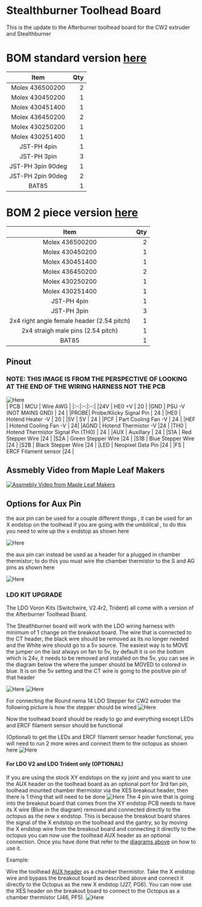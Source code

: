 # Stealthburner Toolhead Board #
This is the update to the Afterburner toolhead board for the CW2 extruder and Stealthburner 
# BOM standard version [here](Production%20Files/StealthburnerPCB/Standard)
| Item | Qty |
| :------------: |----:| 
| Molex 436500200 | 2 |
| Molex 430450200 | 1 |
| Molex 430451400 | 1 |
| Molex 436450200 | 2 |
| Molex 430250200 | 1 |
| Molex 430251400 | 1 |
| JST-PH 4pin | 1 |
| JST-PH 3pin | 3 |
| JST-PH 3pin 90deg | 1 |
| JST-PH 2pin 90deg | 2 |
| BAT85 | 1 |
    
        
# BOM 2 piece version [here](Production%20Files/StealthburnerPCB/2%20Piece)
| Item | Qty |
| :------------: |----:| 
| Molex 436500200 | 2 |
| Molex 430450200 | 1 |
| Molex 430451400 | 1 |
| Molex 436450200 | 2 |
| Molex 430250200 | 1 |
| Molex 430251400 | 1 |
| JST-PH 4pin | 1 |
| JST-PH 3pin | 3 |
| 2x4 right angle female header (2.54 pitch) | 1 |
| 2x4 straigh male pins (2.54 pitch) | 1 |
| BAT85 | 1 |

 	
## Pinout
### NOTE: THIS IMAGE IS FROM THE PERSPECTIVE OF LOOKING AT THE END OF THE WIRING HARNESS NOT THE PCB ##
![Here](Images/Wiring/14_2_pinout.png)	
| PCB | MCU | Wire AWG |
|:-:|:-:|:-:|
|24V  | HE0 +V | 20   |
|GND  | PSU -V (NOT MAINS GND) | 24   |
|PROBE| Probe/Klicky Signal Pin | 24   |
|HE0  | Hotend Heater -V | 20 |
|5V   | 5V | 24   |
|PCF  | Part Cooling Fan -V | 24  |
|HEF  | Hotend Cooling Fan -V |  24|
|AGND | Hotend Thermistor -V |24   |
|TH0  | Hotend Thermistor Signal Pin (TH0) | 24   |
|AUX  | Auxillary |  24  |
|S1A  | Red Stepper Wire |24 |
|S2A  | Green Stepper Wire |24  |
|S1B  | Blue Stepper Wire |24  |
|S2B  | Black Stepper Wire |24  |
|LED  | Neopixel Data Pin |24  |
|FS   | ERCF Filament sensor |24  |
   
   ## Assmebly Video from Maple Leaf Makers
[![Assmebly Video from Maple Leaf Makers](Images/Video/thumbnail.jpeg)](https://www.youtube.com/watch?v=PCIwZRPYMZ8 "Assmebly Video from Maple Leaf Makers")

    
## Options for Aux Pin ##
the aux pin can be used for a couple different things , it can be used for an X endstop on the toolhead if you are going with the umbililcal , to do this you need to wire up the x endstop as shown here 

![Here](Images/Wiring/SB_PCB_AUX_XES.png)

the aux pin can instead be used as a header for a plugged in chamber thermistor; to do this you must wire the chamber thermistor to the S and AG pins as shown here

![Here](Images/Wiring/SB_PCB_AUX_CT.png)


### LDO KIT UPGRADE 

The LDO Voron Kits (Switchwire, V2.4r2, Trident) all come with a version of the Afterburner Toolhead Board. 

The Stealthburner board will work with the LDO wiring harness with minimum of 1 change on the breakout board. The wire that is connected to the CT header, the black wire should be removed as its no longer needed and the White wire should go to a 5v source. The easiest way is to MOVE the jumper on the last always on fan to 5v, by default it is on the bottom which is 24v, it needs to be removed and installed on the 5v, you can see in the diagram below the where the jumper should be MOVED to colored in blue. It is on the 5v setting and the CT wire is going to the positive pin of that header 

![Here](Images/LDO/LDO_Breakout.png)
![Here](Images/LDO/Octopus_CT_5V.png)


For connecting the Round nema 14 LDO Stepper for CW2 extruder the following picture is how the stepper should be wired 
![Here](Images/LDO/LDO_Stepper_CW2.png)

Now the toolhead board should be ready to go and everything except LEDs and ERCF filament sensor should be functional

(Optional)
to get the LEDs and ERCF filament sensor header functional, you will need to run 2 more wires and connect them to the octopus as shown here 
![Here](Images/LDO/Octopus_LED_ERCF.png)

#### For LDO V2 and LDO Trident only (OPTIONAL)
If you are using the stock XY endstops on the xy joint and you want to use the AUX header on the toolhead board as an optional port for 3rd fan pin, toolhead mounted chamber thermistor via the XES breakout header, then there is 1 thing that will need to be done 
![Here](Images/LDO/Octopus_XES.png)
The 4 pin wire that is going into the breakout board that comes from the XY endstop PCB needs to have its X wire (Blue in the diagram) removed and connected directly to the octopus as the new x endstop. This is because the breakout board shares the signal of the X endstop on the toolhead and the gantry, so by moving the X endstop wire from the breakout board and connecting it directly to the octopus you can now use the toolhead AUX header as an optional connection. Once you have done that refer to the [diagrams above](#options-for-aux-pin) on how to use it.

Example:

Wire the toolhead [AUX header](#options-for-aux-pin) as a chamber thermistor. Take the X endstop wire and bypass the breakout board as described above and connect it directly to the Octopus as the new X endstop (J27, PG6). You can now use the XES header on the breakout board to connect to the Octopus as a chamber thermistor (J46, PF5).
![Here](Images/LDO/aux_port_example.png)


[StandardBOM]: /Stealthburner_Toolhead_PCB/Production%20Files/Standard
[2PieceBOM]: /Stealthburner_Toolhead_PCB/Production%20Files/2%20Piece
[Pinout]: /Stealthburner_Toolhead_PCB/Images/Wiring/14_2_pinout.png "14 + 2 Pinout"
[MLMGit]: https://github.com/MapleLeafMakers
[MLMThumbNail]: https://img.youtube.com/vi/PCIwZRPYMZ8/0.jpg 
[MLMAssemVideo]: https://www.youtube.com/watch?v=PCIwZRPYMZ8 "Stealthburner PCB Assembly Video"
[AuxPin1]: /Stealthburner_Toolhead_PCB/Images/Wiring/SB_PCB_AUX_XES.png "Aux XES"
[AuxPin2]: /Stealthburner_Toolhead_PCB/Images/Wiring/SB_PCB_AUX_CT.png "Aux CT"
[ABPCB]: https://github.com/VoronDesign/Voron-Hardware/tree/master/Afterburner_Toolhead_PCB "Afterburner Toolhead PCB"
[LDOBO]: /Stealthburner_Toolhead_PCB/Images/LDO/LDO_Breakout.png "LDO Breakout"
[OCT5V]: /Stealthburner_Toolhead_PCB/Images/LDO/Octopus_CT_5V.png "CT to 5V swap"
[LDOSTEP]: /Stealthburner_Toolhead_PCB/Images/LDO/LDO_Stepper_CW2.png "LDO Stepper wiring"
[LEDERCF]: /Stealthburner_Toolhead_PCB/Images/LDO/Octopus_LED_ERCF.png "ERCF Wiring"
[XES]: /Stealthburner_Toolhead_PCB/Images/LDO/Octopus_XES.png "XES wiring"
